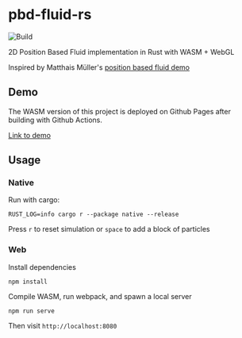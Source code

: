 # pbd-fluid-rs
![Build](https://github.com/cerrno/pbd-fluid-rs/actions/workflows/main.yml/badge.svg)

2D Position Based Fluid implementation in Rust with WASM + WebGL

Inspired by Matthais Müller's [position based fluid demo](https://matthias-research.github.io/pages/challenges/fluid2d.html)

## Demo
The WASM version of this project is deployed on Github Pages after building with Github Actions.

[Link to demo](https://cerrno.github.io/pbd-fluid-rs/)

## Usage
### Native
Run with cargo:
```
RUST_LOG=info cargo r --package native --release
```
Press `r` to reset simulation or `space` to add a block of particles

### Web
Install dependencies
```
npm install
```

Compile WASM, run webpack, and spawn a local server
```
npm run serve
```
Then visit `http://localhost:8080`
